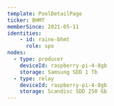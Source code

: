```yaml
---
template: PoolDetailPage
ticker: BHMT
memberSince: 2021-05-11
identities: 
    - id: raine-bhmt
      role: spo
nodes:
  - type: producer
    deviceId: raspberry-pi-4-8gb
    storage: Samsung SDD 1 Tb
  - type: relay 
    deviceId: raspberry-pi-4-8gb
    storage: Scandisc SDD 250 Gb
---
```

